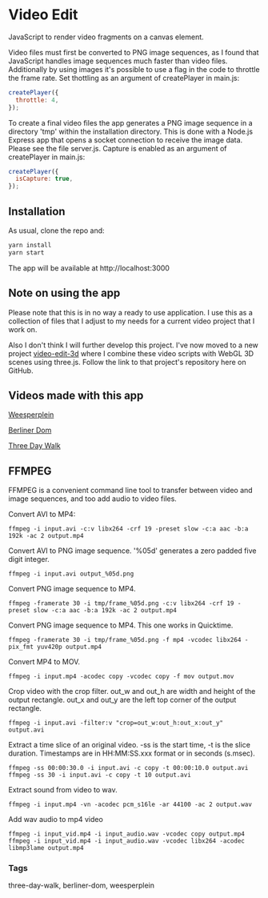 # Video Edit

JavaScript to render video fragments on a canvas element. 

Video files must first be converted to PNG image sequences, as I found that JavaScript handles image sequences much faster than video files. Additionally by using images it's possible to use a flag in the code to throttle the frame rate. Set thottling as an argument of createPlayer in main.js:

```javascript
createPlayer({
  throttle: 4,
});
```

To create a final video files the app generates a PNG image sequence in a directory 'tmp' within the installation directory. This is done with a Node.js Express app that opens a socket connection to receive the image data. Please see the file server.js. Capture is enabled as an argument of createPlayer in main.js:

```javascript
createPlayer({
  isCapture: true,
});
```

## Installation


As usual, clone the repo and:

```bash
yarn install
yarn start
```

The app will be available at http://localhost:3000

## Note on using the app

Please note that this is in no way a ready to use application. I use this as a collection of files that I adjust to my needs for a current video project that I work on.

Also I don't think I will further develop this project. I've now moved to a new project [video-edit-3d](https://github.com/hisschemoller/video-edit-3d) where I combine these video scripts with WebGL 3D scenes using three.js. Follow the link to that project's repository here on GitHub.

## Videos made with this app

[Weesperplein](https://youtu.be/qBblh8aPP38)

[Berliner Dom](https://youtu.be/E3PbfHYp2gE)

[Three Day Walk](https://youtu.be/cnD8Nd36EC0)

## FFMPEG

FFMPEG is a convenient command line tool to transfer between video and image sequences, and too add audio to video files.

Convert AVI to MP4:

```
ffmpeg -i input.avi -c:v libx264 -crf 19 -preset slow -c:a aac -b:a 192k -ac 2 output.mp4
```

Convert AVI to PNG image sequence.
'%05d' generates a zero padded five digit integer.

```
ffmpeg -i input.avi output_%05d.png
```

Convert PNG image sequence to MP4.

```
ffmpeg -framerate 30 -i tmp/frame_%05d.png -c:v libx264 -crf 19 -preset slow -c:a aac -b:a 192k -ac 2 output.mp4
```
Convert PNG image sequence to MP4. This one works in Quicktime.

```
ffmpeg -framerate 30 -i tmp/frame_%05d.png -f mp4 -vcodec libx264 -pix_fmt yuv420p output.mp4
```

Convert MP4 to MOV.

```
ffmpeg -i input.mp4 -acodec copy -vcodec copy -f mov output.mov
```

Crop video with the crop filter.
out_w and out_h are width and height of the output rectangle.
out_x and out_y are the left top corner of the output rectangle.

```
ffmpeg -i input.avi -filter:v "crop=out_w:out_h:out_x:out_y" output.avi
```

Extract a time slice of an original video.
-ss is the start time,
-t is the slice duration.
Timestamps are in HH:MM:SS.xxx format or in seconds (s.msec).

```
ffmpeg -ss 00:00:30.0 -i input.avi -c copy -t 00:00:10.0 output.avi
ffmpeg -ss 30 -i input.avi -c copy -t 10 output.avi
```

Extract sound from video to wav.

```
ffmpeg -i input.mp4 -vn -acodec pcm_s16le -ar 44100 -ac 2 output.wav
```

Add wav audio to mp4 video

```
ffmpeg -i input_vid.mp4 -i input_audio.wav -vcodec copy output.mp4
ffmpeg -i input_vid.mp4 -i input_audio.wav -vcodec libx264 -acodec libmp3lame output.mp4
```

### Tags
three-day-walk, berliner-dom, weesperplein
